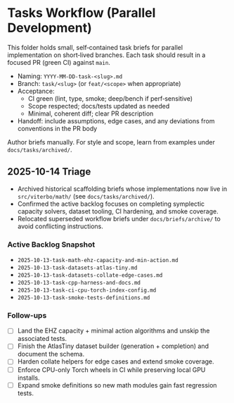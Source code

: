 # Tasks Workflow (Parallel Development)

This folder holds small, self‑contained task briefs for parallel implementation on short‑lived branches. Each task should result in a focused PR (green CI) against `main`.

- Naming: `YYYY-MM-DD-task-<slug>.md`
- Branch: `task/<slug>` (or `feat/<scope>` when appropriate)
- Acceptance:
  - CI green (lint, type, smoke; deep/bench if perf‑sensitive)
  - Scope respected; docs/tests updated as needed
  - Minimal, coherent diff; clear PR description
- Handoff: include assumptions, edge cases, and any deviations from conventions in the PR body

Author briefs manually. For style and scope, learn from examples under `docs/tasks/archived/`.

## 2025-10-14 Triage

- Archived historical scaffolding briefs whose implementations now live in `src/viterbo/math/` (see `docs/tasks/archived/`).
- Confirmed the active backlog focuses on completing symplectic capacity solvers, dataset tooling, CI hardening, and smoke coverage.
- Relocated superseded workflow briefs under `docs/briefs/archive/` to avoid conflicting instructions.

### Active Backlog Snapshot

- `2025-10-13-task-math-ehz-capacity-and-min-action.md`
- `2025-10-13-task-datasets-atlas-tiny.md`
- `2025-10-13-task-datasets-collate-edge-cases.md`
- `2025-10-13-task-cpp-harness-and-docs.md`
- `2025-10-13-task-ci-cpu-torch-index-config.md`
- `2025-10-13-task-smoke-tests-definitions.md`

### Follow-ups

- [ ] Land the EHZ capacity + minimal action algorithms and unskip the associated tests.
- [ ] Finish the AtlasTiny dataset builder (generation + completion) and document the schema.
- [ ] Harden collate helpers for edge cases and extend smoke coverage.
- [ ] Enforce CPU-only Torch wheels in CI while preserving local GPU installs.
- [ ] Expand smoke definitions so new math modules gain fast regression tests.
